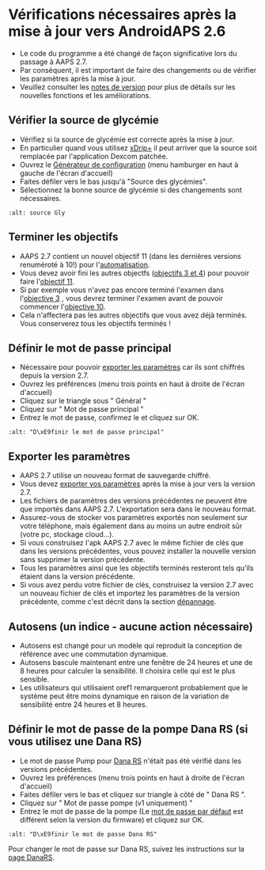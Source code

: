 # Vérifications nécessaires après la mise à jour vers AndroidAPS 2.6

- Le code du programme a été changé de façon significative lors du passage à AAPS 2.7.
- Par conséquent, il est important de faire des changements ou de vérifier les paramètres après la mise à jour.
- Veuillez consulter les [notes de version](../Installing-AndroidAPS/Releasenotes#version-2-7-0) pour plus de détails sur les nouvelles fonctions et les améliorations.

## Vérifier la source de glycémie

- Vérifiez si la source de glycémie est correcte après la mise à jour.
- En particulier quand vous utilisez [xDrip+](../Configuration/xdrip.md) il peut arriver que la source soit remplacée par l'application Dexcom patchée.
- Ouvrez le [Générateur de configuration](../Configuration/Config-Builder#source-gly) (menu hamburger en haut à gauche de l'écran d'accueil)
- Faites défiler vers le bas jusqu'à "Source des glycémies".
- Sélectionnez la bonne source de glycémie si des changements sont nécessaires.

```{image} ../images/ConfBuild_BG.png
:alt: source Gly
```

## Terminer les objectifs

- AAPS 2.7 contient un nouvel objectif 11 (dans les dernières versions renuméroté à 10!) pour l'[automatisation](../Usage/Automation.md).
- Vous devez avoir fini les autres objectfs ([objectifs 3 et 4](../Usage/Objectives#objectif-3-prouver-ses-connaissances)) pour pouvoir faire l'[objectif 11](../Usage/Objectives.md#objectif-10-automatisation).
- Si par exemple vous n'avez pas encore terminé l'examen dans l'[objective 3](../Usage/Objectives.tml#objectif-3-prouver-ses-connaissances) , vous devrez terminer l'examen avant de pouvoir commencer l'[objective 10](../Usage/Objectives#objectif-10-automatisation).
- Cela n'affectera pas les autres objectifs que vous avez déjà terminés. Vous conserverez tous les objectifs terminés !

## Définir le mot de passe principal

- Nécessaire pour pouvoir [exporter les paramètres](../Usage/ExportImportSettings.md) car ils sont chiffrés depuis la version 2.7.
- Ouvrez les préférences (menu trois points en haut à droite de l'écran d'accueil)
- Cliquez sur le triangle sous " Général "
- Cliquez sur " Mot de passe principal "
- Entrez le mot de passe, confirmez le et cliquez sur OK.

```{image} ../images/MasterPW.png
:alt: "D\xE9finir le mot de passe principal"
```

## Exporter les paramètres

- AAPS 2.7 utilise un nouveau format de sauvegarde chiffré.
- Vous devez [exporter vos paramètres](../Usage/ExportImportSettings.md) après la mise à jour vers la version 2.7.
- Les fichiers de paramètres des versions précédentes ne peuvent être que importés dans AAPS 2.7. L'exportation sera dans le nouveau format.
- Assurez-vous de stocker vos paramètres exportés non seulement sur votre téléphone, mais également dans au moins un autre endroit sûr (votre pc, stockage cloud...).
- Si vous construisez l'apk AAPS 2.7 avec le même fichier de clés que dans les versions précédentes, vous pouvez installer la nouvelle version sans supprimer la version précédente.
- Tous les paramètres ainsi que les objectifs terminés resteront tels qu'ils étaient dans la version précédente.
- Si vous avez perdu votre fichier de clés, construisez la version 2.7 avec un nouveau fichier de clés et importez les paramètres de la version précédente, comme c'est décrit dans la section [dépannage](../Installing-AndroidAPS/troubleshooting_androidstudio#fichier-de-cles-perdu).

## Autosens (un indice - aucune action nécessaire)

- Autosens est changé pour un modèle qui reproduit la conception de référence avec une commutation dynamique.
- Autosens bascule maintenant entre une fenêtre de 24 heures et une de 8 heures pour calculer la sensibilité. Il choisira celle qui est le plus sensible.
- Les utilisateurs qui utilisaient oref1 remarqueront probablement que le système peut être moins dynamique en raison de la variation de sensibilité entre 24 heures et 8 heures.

## Définir le mot de passe de la pompe Dana RS (si vous utilisez une Dana RS)

- Le mot de passe Pump pour [Dana RS](../Configuration/DanaRS-Insulin-Pump.md) n'était pas été vérifié dans les versions précédentes.
- Ouvrez les préférences (menu trois points en haut à droite de l'écran d'accueil)
- Faites défiler vers le bas et cliquez sur triangle à côté de " Dana RS ".
- Cliquez sur " Mot de passe pompe (v1 uniquement) "
- Entrez le mot de passe de la pompe (Le [mot de passe par défaut](../Configuration/DanaRS-Insulin-Pump#mot-de-passe-par-defaut) est différent selon la version du firmware) et cliquez sur OK.

```{image} ../images/DanaRSPW.png
:alt: "D\xE9finir le mot de passe Dana RS"
```

Pour changer le mot de passe sur Dana RS, suivez les instructions sur la [page DanaRS](../Configuration/DanaRS-Insulin-Pump#changer-de-mot-de-passe-sur-la-pompe).
